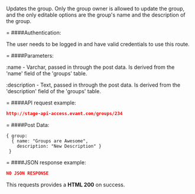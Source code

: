 <!-- --- title: PUT /groups/:id -->

Updates the group. Only the group owner is allowed to update the group, and the only editable options are the group's name and the description of the group.

=
####Authentication:

The user needs to be logged in and have valid credentials to use this route.

=
####Parameters:

:name - Varchar, passed in through the post data. Is derived from the 'name' field of the 'groups' table.

:description - Text, passed in through the post data. Is derived from the 'description' field of the 'groups' table.

=
####API request example:
```json
http://stage-api-access.evant.com/groups/234
```

=
####Post Data:
```
{ group: 
  { name: "Groups are Awesome", 
    description: "New Description" } 
 }
```
=
####JSON response example:

```json
NO JSON RESPONSE
```

This requests provides a <strong>HTML 200</strong> on success.